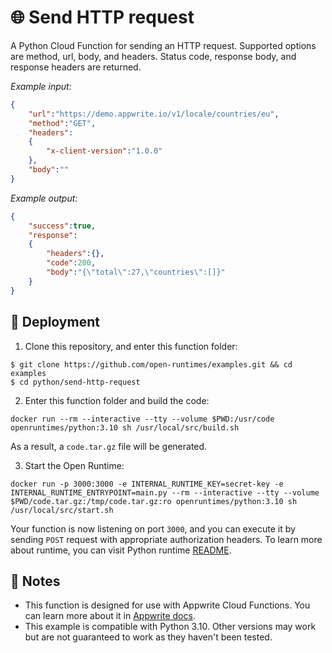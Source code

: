 # 🌐 Send HTTP request

A Python Cloud Function for sending an HTTP request. Supported options are method, url, body, and headers. Status code, response body, and response headers are returned.

_Example input:_

```json
{
    "url":"https://demo.appwrite.io/v1/locale/countries/eu",
    "method":"GET",
    "headers":
    {
        "x-client-version":"1.0.0"
    },
    "body":""
}
```

_Example output:_


```json
{
    "success":true,
    "response":
    {
        "headers":{},
        "code":200,
        "body":"{\"total\":27,\"countries\":[]}"
    }
}
```


## 🚀 Deployment

1. Clone this repository, and enter this function folder:

```
$ git clone https://github.com/open-runtimes/examples.git && cd examples
$ cd python/send-http-request
```

2. Enter this function folder and build the code:
```
docker run --rm --interactive --tty --volume $PWD:/usr/code openruntimes/python:3.10 sh /usr/local/src/build.sh
```
As a result, a `code.tar.gz` file will be generated.

3. Start the Open Runtime:
```
docker run -p 3000:3000 -e INTERNAL_RUNTIME_KEY=secret-key -e INTERNAL_RUNTIME_ENTRYPOINT=main.py --rm --interactive --tty --volume $PWD/code.tar.gz:/tmp/code.tar.gz:ro openruntimes/python:3.10 sh /usr/local/src/start.sh
```

Your function is now listening on port `3000`, and you can execute it by sending `POST` request with appropriate authorization headers. To learn more about runtime, you can visit Python runtime [README](https://github.com/open-runtimes/open-runtimes/tree/main/runtimes/python-3.10).

## 📝 Notes
 - This function is designed for use with Appwrite Cloud Functions. You can learn more about it in [Appwrite docs](https://appwrite.io/docs/functions).
 - This example is compatible with Python 3.10. Other versions may work but are not guaranteed to work as they haven't been tested.